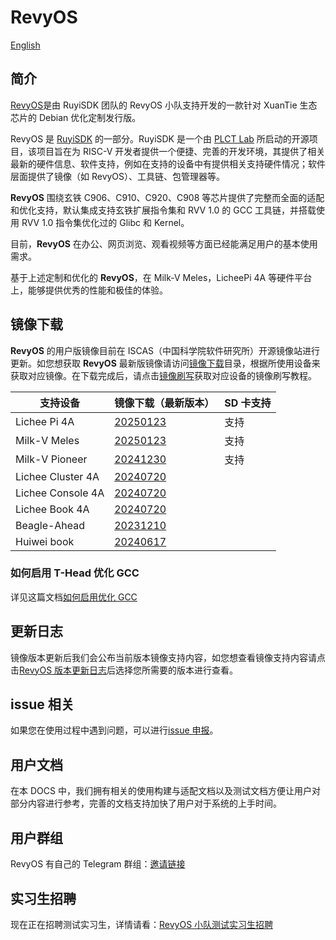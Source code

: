 # RevyOS

[English](https://github.com/revyos/docs/blob/master/docs/./index.en.md)

## 简介

[RevyOS](https://github.com/orgs/revyos/repositories)是由 RuyiSDK 团队的 RevyOS 小队支持开发的一款针对 XuanTie 生态芯片的 Debian 优化定制发行版。

RevyOS 是 [RuyiSDK](https://ruyisdk.org/) 的一部分。RuyiSDK 是一个由 [PLCT Lab](https://plctlab.org/en/) 所启动的开源项目，该项目旨在为 RISC-V 开发者提供一个便捷、完善的开发环境，其提供了相关最新的硬件信息、软件支持，例如在支持的设备中有提供相关支持硬件情况；软件层面提供了镜像（如 RevyOS）、工具链、包管理器等。

__RevyOS__ 围绕玄铁 C906、C910、C920、C908 等芯片提供了完整而全面的适配和优化支持，默认集成支持玄铁扩展指令集和 RVV 1.0 的 GCC 工具链，并搭载使用 RVV 1.0 指令集优化过的 Glibc 和 Kernel。

目前，__RevyOS__ 在办公、网页浏览、观看视频等方面已经能满足用户的基本使用需求。

基于上述定制和优化的 __RevyOS__，在 Milk-V Meles，LicheePi 4A 等硬件平台上，能够提供优秀的性能和极佳的体验。

## 镜像下载

__RevyOS__ 的用户版镜像目前在 ISCAS（中国科学院软件研究所）开源镜像站进行更新。如您想获取 __RevyOS__ 最新版镜像请访问[镜像下载](https://mirror.iscas.ac.cn/revyos/extra/images/)目录，根据所使用设备来获取对应镜像。在下载完成后，请点击[镜像刷写](https://github.com/revyos/docs/blob/master/docs/./Installation/install.md)获取对应设备的镜像刷写教程。

| 支持设备          | 镜像下载（最新版本）                                                             |  SD 卡支持 |
| ----------------- | -------------------------------------------------------------------------------- | --------- |
| Lichee Pi 4A      | [20250123](https://mirror.iscas.ac.cn/revyos/extra/images/lpi4a/20250123/)       | 支持       |
| Milk-V Meles      | [20250123](https://mirror.iscas.ac.cn/revyos/extra/images/meles/20250123/)       | 支持       |
| Milk-V Pioneer    | [20241230](https://mirror.iscas.ac.cn/revyos/extra/images/sg2042/20241230/)      | 支持       |
| Lichee Cluster 4A | [20240720](https://mirror.iscas.ac.cn/revyos/extra/images/lpi4a/)                |           |
| Lichee Console 4A | [20240720](https://mirror.iscas.ac.cn/revyos/extra/images/lcon4a/20240720/)      |           |
| Lichee Book 4A    | [20240720](https://mirror.iscas.ac.cn/revyos/extra/images/laptop4a/)             |           |
| Beagle-Ahead      | [20231210](https://mirror.iscas.ac.cn/revyos/extra/images/beagle/20231210/)      |           |
| Huiwei book       | [20240617](https://mirror.iscas.ac.cn/revyos/extra/images/huiwei/test/20240617/) |           |

### 如何启用 T-Head 优化 GCC

详见这篇文档[如何启用优化 GCC](https://github.com/revyos/docs/blob/master/docs/build/debian/enable_optimization_gcc.md)

## 更新日志

镜像版本更新后我们会公布当前版本镜像支持内容，如您想查看镜像支持内容请点击[RevyOS 版本更新日志](https://github.com/revyos/docs/blob/master/docs/./changelog/changelog-index.md)后选择您所需要的版本进行查看。

## issue 相关

如果您在使用过程中遇到问题，可以进行[issue 申报](https://github.com/revyos/docs/blob/master/docs/./issue.md)。

## 用户文档

在本 DOCS 中，我们拥有相关的使用构建与适配文档以及测试文档方便让用户对部分内容进行参考，完善的文档支持加快了用户对于系统的上手时间。

## 用户群组

RevyOS 有自己的 Telegram 群组：[邀请链接](https://t.me/+Pi6px22-OsUxM2M1)

## 实习生招聘

现在正在招聘测试实习生，详情请看：[RevyOS 小队测试实习生招聘](https://github.com/plctlab/weloveinterns/blob/master/open-internships.md#j143-revyos%E5%B0%8F%E9%98%9F%E6%B5%8B%E8%AF%95%E5%AE%9E%E4%B9%A0%E7%94%9F20241111%E5%BC%80%E6%94%BE100%E5%90%8D)
